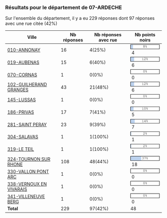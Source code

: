 ### Résultats pour le département de 07-ARDECHE

Sur l'ensemble du département, il y a eu 229 réponses dont 97 réponses avec une rue citée (42%)

| Ville | Nb réponses | Nb réponses avec rue | Nb points noirs |
|-------------|-------------|----------------------|-----------------|
|<a href='010-ANNONAY.md'>010-ANNONAY</a>|16|4(25%)|<img src="../../img/bar_8.gif" />&nbsp;4|
|<a href='019-AUBENAS.md'>019-AUBENAS</a>|15|6(40%)|<img src="../../img/bar_12.gif" />&nbsp;6|
|<a href='070-CORNAS.md'>070-CORNAS</a>|1|0(0%)|<img src="../../img/bar_0.gif" />&nbsp;0|
|<a href='102-GUILHERAND GRANGES.md'>102-GUILHERAND GRANGES</a>|43|21(48%)|<img src="../../img/bar_12.gif" />&nbsp;6|
|<a href='145-LUSSAS.md'>145-LUSSAS</a>|1|0(0%)|<img src="../../img/bar_0.gif" />&nbsp;0|
|<a href='186-PRIVAS.md'>186-PRIVAS</a>|17|7(41%)|<img src="../../img/bar_10.gif" />&nbsp;5|
|<a href='281-SAINT PERAY.md'>281-SAINT PERAY</a>|23|9(39%)|<img src="../../img/bar_14.gif" />&nbsp;7|
|<a href='304-SALAVAS.md'>304-SALAVAS</a>|1|1(100%)|<img src="../../img/bar_2.gif" />&nbsp;1|
|<a href='319-LE TEIL.md'>319-LE TEIL</a>|1|1(100%)|<img src="../../img/bar_2.gif" />&nbsp;1|
|<a href='324-TOURNON SUR RHONE.md'>324-TOURNON SUR RHONE</a>|108|48(44%)|<img src="../../img/bar_37.gif" />&nbsp;18|
|<a href='330-VALLON PONT ARC.md'>330-VALLON PONT ARC</a>|1|0(0%)|<img src="../../img/bar_0.gif" />&nbsp;0|
|<a href='338-VERNOUX EN VIVARAIS.md'>338-VERNOUX EN VIVARAIS</a>|1|0(0%)|<img src="../../img/bar_0.gif" />&nbsp;0|
|<a href='341-VILLENEUVE BERG.md'>341-VILLENEUVE BERG</a>|1|0(0%)|<img src="../../img/bar_0.gif" />&nbsp;0|
| **Total** |229|97(42%)|48|
